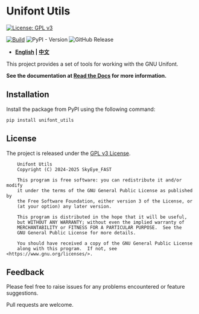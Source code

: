 # Unifont Utils

[![License: GPL v3](https://img.shields.io/badge/License-GPL%20v3-blue.svg)](https://www.gnu.org/licenses/gpl-3.0)

[![Build](https://github.com/SkyEye-FAST/unifont_utils/actions/workflows/build.yml/badge.svg)](https://github.com/SkyEye-FAST/unifont_utils/actions/workflows/build.yml) ![PyPI - Version](https://img.shields.io/pypi/v/unifont_utils)
 ![GitHub Release](https://img.shields.io/github/v/release/SkyEye-FAST/unifont_utils)

- **[English](README.md) | [中文](README_zh.md)**

This project provides a set of tools for working with the GNU Unifont.

**See the documentation at [Read the Docs](https://unifont-utils.readthedocs.io/)
for more information.**

## Installation

Install the package from PyPI using the following command:

``` shell
pip install unifont_utils
```

## License

The project is released under the [GPL v3 License](LICENSE).

``` text
    Unifont Utils
    Copyright (C) 2024-2025 SkyEye_FAST

    This program is free software: you can redistribute it and/or modify
    it under the terms of the GNU General Public License as published by
    the Free Software Foundation, either version 3 of the License, or
    (at your option) any later version.

    This program is distributed in the hope that it will be useful,
    but WITHOUT ANY WARRANTY; without even the implied warranty of
    MERCHANTABILITY or FITNESS FOR A PARTICULAR PURPOSE.  See the
    GNU General Public License for more details.

    You should have received a copy of the GNU General Public License
    along with this program.  If not, see <https://www.gnu.org/licenses/>.
```

## Feedback

Please feel free to raise issues for any problems encountered or feature suggestions.

Pull requests are welcome.
